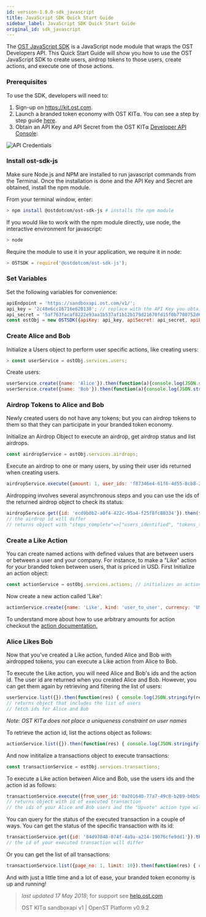 ```yaml
---
id: version-1.0.0-sdk_javascript
title: JavaScript SDK Quick Start Guide
sidebar_label: JavaScript SDK Quick Start Guide
original_id: sdk_javascript
---
```


The [OST JavaScript SDK](https://github.com/OpenSTFoundation/ost-sdk-js/tree/release-1.0) is a JavaScript node module that wraps the OST Developers API. This Quick Start Guide will show you how to use the OST JavaScript SDK to create users, airdrop tokens to those users, create actions, and execute one of those actions.


### Prerequisites

To use the SDK, developers will need to:

1. Sign-up on [<u>https://kit.ost.com</u>](https://kit.ost.com).
2. Launch a branded token economy with OST KIT⍺. You can see a step by step guide [<u>here</u>](/docs/kit_overview.html).
3. Obtain an API Key and API Secret from the OST KIT⍺ [<u>Developer API Console</u>](https://kit.ost.com/developer-api-console):

![API Credentials](assets/Developer_section.jpg)

### Install ost-sdk-js

Make sure Node.js and NPM are installed to run javascript commands from the Terminal. Once the installation is done and the API Key and Secret are obtained, install the npm module.

From your terminal window, enter:

```bash
> npm install @ostdotcom/ost-sdk-js # installs the npm module
```

If you would like to work with the npm module directly, use node, the interactive environment for javascript:

```bash
> node
```

Require the module to use it in your application, we require it in node:

```javascript
> OSTSDK = require('@ostdotcom/ost-sdk-js');
```

### Set Variables

Set the following variables for convenience:

```javascript
apiEndpoint = 'https://sandboxapi.ost.com/v1/';  
api_key = '2c48e6cc16716e620138'; // replace with the API Key you obtained earlier
api_secret = '5af763facaf8222e93aa1b537af1b12b179d21670fd15f0b7780752d6027189d'; // replace with the API Secret you obtained earlier
const ostObj = new OSTSDK({apiKey: api_key, apiSecret: api_secret, apiEndpoint: apiEndpoint});
```

### Create Alice and Bob

Initialize a Users object to perform user specific actions, like creating users:

```javascript
> const userService = ostObj.services.users;
```

Create users:

```javascript
userService.create({name: 'Alice'}).then(function(a){console.log(JSON.stringify(a))}).catch(console.log); //  returns object containing Alice's id, among other information, which you will need later
userService.create({name: 'Bob'}).then(function(a){console.log(JSON.stringify(a))}).catch(console.log);  // returns object containing Bob's id, among other information, which you will need later
```

### Airdrop Tokens to Alice and Bob

Newly created users do not have any tokens; but you can airdrop tokens to them so that they can participate in your branded token economy.

Initialize an Airdrop Object to execute an airdrop, get airdrop status and list airdrops.  

```javascript
const airdropService = ostObj.services.airdrops;
```

Execute an airdrop to one or many users, by using their user ids returned when creating users.

```javascript
airdropService.execute({amount: 1, user_ids: 'f87346e4-61f6-4d55-8cb8-234c65437b01'}).then(function(res) { console.log(JSON.stringify(res)); }).catch(function(err) { console.log(JSON.stringify(err)); }); //airdrops 1 BT to the selected user id.
```

Airdropping involves several asynchronous steps and you can use the ids of the returned airdrop object to check its status:

```javascript
airdropService.get({id: 'ecd9b0b2-a0f4-422c-95a4-f25f8fc88334'}).then(function(res) { console.log(JSON.stringify(res)); }).catch(function(err) { console.log(JSON.stringify(err)); });
// the airdrop id will differ
// returns object with "steps_complete"=>["users_identified", "tokens_transfered", "contract_approved", "allocation_done"]
```

### Create a Like Action

You can create named actions with defined values that are between users or between a user and your company. For instance, to make a "Like" action for your branded token between users, that is priced in USD. First Initialize an action object:

```javascript
const actionService = ostObj.services.actions; // initializes an action object

```
Now create a new action called 'Like':

```javascript
actionService.create({name: 'Like', kind: 'user_to_user', currency: 'USD', arbitrary_amount: false, amount: 1.01, commission_percent: 1}).then(function(res) { console.log(JSON.stringify(res)); }).catch(function(err) { console.log(JSON.stringify(err)); }); 
```
To understand more about how to use arbitrary amounts for action checkout the [action documentation.](/docs/api_actions_create.html) 

### Alice Likes Bob

Now that you've created a Like action, funded Alice and Bob with airdropped tokens, you can execute a Like action from Alice to Bob.

To execute the Like action, you will need Alice and Bob's ids and the action id. The user id are returned when you created Alice and Bob. However, you can get them again by retrieving and filtering the list of users:

```javascript
userService.list({}).then(function(res) { console.log(JSON.stringify(res)); }).catch(function(err) { console.log(JSON.stringify(err)); });
// returns object that includes the list of users
// fetch ids for Alice and Bob
```
_Note: OST KIT⍺ does not place a uniqueness constraint on user names_

To retrieve the action id, list the actions object as follows:

```javascript
actionService.list({}).then(function(res) { console.log(JSON.stringify(res)); }).catch(function(err) { console.log(JSON.stringify(err)); }); 
```

And now inititalize a transactions object to execute transactions:

```javascript
const transactionService = ostObj.services.transactions;
```

To execute a Like action between Alice and Bob, use the users ids and the action id as follows:

```javascript
transactionService.execute({from_user_id:'0a201640-77a7-49c8-b289-b6b5d7325323', to_user_id:'24580db2-bf29-4d73-bf5a-e1d0cf8c8928', action_id:'22599'}).then(function(res) { console.log(JSON.stringify(res)); }).catch(function(err) { console.log(JSON.stringify(err)); });
// returns object with id of executed transaction
// the ids of your Alice and Bob users and the "Upvote" action type will differ
```

You can query for the status of the executed transaction in a couple of ways.
You can get the status of the specific transaction with its id:

```javascript
transactionService.get({id: '84d97848-074f-4a9a-a214-19076cfe9dd1'}).then(function(res) { console.log(JSON.stringify(res)); }).catch(function(err) { console.log(JSON.stringify(err)); });
// the id of your executed transaction will differ 
```

Or you can get the list of all transactions:

```javascript
transactionService.list({page_no: 1, limit: 10}).then(function(res) { console.log(JSON.stringify(res)); }).catch(function(err) { console.log(JSON.stringify(err)); });
```

And with just a little time and a lot of ease, your branded token economy is up and running!

>_last updated 17 May 2018_; for support see [<u>help.ost.com</u>](https://help.ost.com)
>
> OST KIT⍺ sandboxapi v1 | OpenST Platform v0.9.2
